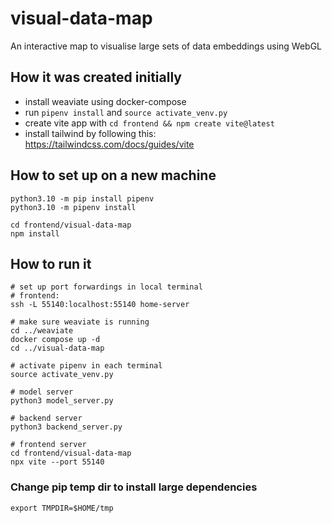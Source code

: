 # visual-data-map
An interactive map to visualise large sets of data embeddings using WebGL

## How it was created initially

- install weaviate using docker-compose
- run `pipenv install` and  `source activate_venv.py`
- create vite app with `cd frontend && npm create vite@latest`
- install tailwind by following this: https://tailwindcss.com/docs/guides/vite

## How to set up on a new machine

```
python3.10 -m pip install pipenv
python3.10 -m pipenv install

cd frontend/visual-data-map
npm install
```

## How to run it

```
# set up port forwardings in local terminal
# frontend:
ssh -L 55140:localhost:55140 home-server

# make sure weaviate is running
cd ../weaviate
docker compose up -d
cd ../visual-data-map

# activate pipenv in each terminal
source activate_venv.py

# model server
python3 model_server.py

# backend server
python3 backend_server.py

# frontend server
cd frontend/visual-data-map
npx vite --port 55140
```

### Change pip temp dir to install large dependencies

`export TMPDIR=$HOME/tmp`
